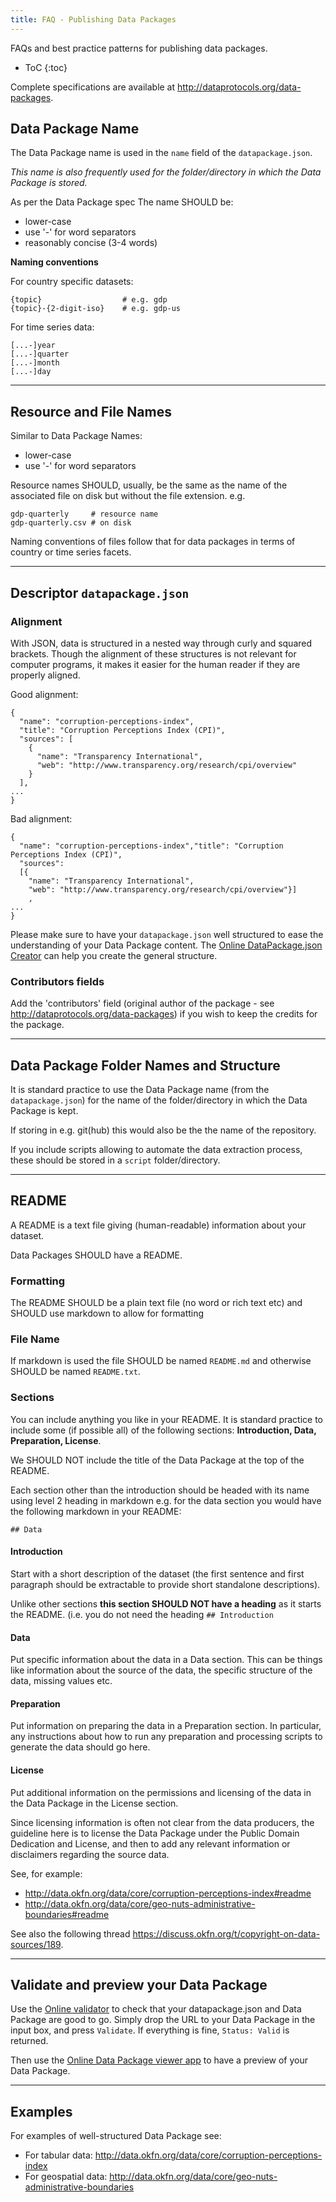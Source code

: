```yaml
---
title: FAQ - Publishing Data Packages
---
```


FAQs and best practice patterns for publishing data packages.

* ToC
{:toc}

Complete specifications are available at http://dataprotocols.org/data-packages.

## Data Package Name

The Data Package name is used in the `name` field of the `datapackage.json`.

*This name is also frequently used for the folder/directory in which the Data
Package is stored.*

As per the Data Package spec The name SHOULD be:

* lower-case
* use '-' for word separators
* reasonably concise (3-4 words)

**Naming conventions**

For country specific datasets:

```
{topic}                  # e.g. gdp
{topic}-{2-digit-iso}    # e.g. gdp-us 
```

For time series data:

```
[...-]year
[...-]quarter
[...-]month
[...-]day
```

---

## Resource and File Names

Similar to Data Package Names:

* lower-case
* use '-' for word separators

Resource names SHOULD, usually, be the same as the name of the associated file
on disk but without the file extension. e.g.

```
gdp-quarterly     # resource name
gdp-quarterly.csv # on disk
```

Naming conventions of files follow that for data packages in terms of country
or time series facets.

----

## Descriptor `datapackage.json`

### Alignment

With JSON, data is structured in a nested way through curly and squared
brackets. Though the alignment of these structures is not relevant for computer
programs, it makes it easier for the human reader if they are properly aligned.

Good alignment:

```
{
  "name": "corruption-perceptions-index",
  "title": "Corruption Perceptions Index (CPI)",
  "sources": [
    {
      "name": "Transparency International",
      "web": "http://www.transparency.org/research/cpi/overview"
    }
  ],
...
}
```

Bad alignment:

```
{
  "name": "corruption-perceptions-index","title": "Corruption Perceptions Index (CPI)",
  "sources": 
  [{
    "name": "Transparency International",
    "web": "http://www.transparency.org/research/cpi/overview"}]
    ,
...
}
```

Please make sure to have your `datapackage.json` well structured to ease the
understanding of your Data Package content. The [Online DataPackage.json
Creator](http://data.okfn.org/tools/create) can help you create the general
structure.  

### Contributors fields

Add the 'contributors' field (original author of the package - see
http://dataprotocols.org/data-packages) if you wish to keep the credits for the
package.

----

## Data Package Folder Names and Structure

It is standard practice to use the Data Package name (from the
`datapackage.json`) for the name of the folder/directory in which the Data
Package is kept.

If storing in e.g. git(hub) this would also be the the name of the repository.

If you include scripts allowing to automate the data extraction process, these
should be stored in a `script` folder/directory.

----

## README

A README is a text file giving (human-readable) information about your dataset.

Data Packages SHOULD have a README.

### Formatting

The README SHOULD be a plain text file (no word or rich text etc) and SHOULD
use markdown to allow for formatting

### File Name

If markdown is used the file SHOULD be named `README.md` and otherwise SHOULD
be named `README.txt`.

### Sections

You can include anything you like in your README. It is standard practice to
include some (if possible all) of the following sections: **Introduction, Data,
Preparation, License**.

We SHOULD NOT include the title of the Data Package at the top of the README.

Each section other than the introduction should be headed with its name using
level 2 heading in markdown e.g. for the data section you would have the
following markdown in your README:

```
## Data
```

#### Introduction

Start with a short description of the dataset (the first sentence and first
paragraph should be extractable to provide short standalone descriptions).

Unlike other sections **this section SHOULD NOT have a heading** as it starts
the README. (i.e. you do not need the heading `## Introduction` 

#### Data

Put specific information about the data in a Data section. This can be things
like information about the source of the data, the specific structure of the
data, missing values etc.

#### Preparation

Put information on preparing the data in a Preparation section. In particular,
any instructions about how to run any preparation and processing scripts to
generate the data should go here.

#### License

Put additional information on the permissions and licensing of the data in the
Data Package in the License section.

Since licensing information is often not clear from the data producers, the
guideline here is to license the Data Package under the Public Domain
Dedication and License, and then to add any relevant information or disclaimers
regarding the source data. 

See, for example:

* http://data.okfn.org/data/core/corruption-perceptions-index#readme
* http://data.okfn.org/data/core/geo-nuts-administrative-boundaries#readme 

See also the following thread https://discuss.okfn.org/t/copyright-on-data-sources/189.

----

## Validate and preview your Data Package

Use the [Online validator](/tools/validate) to check that your datapackage.json
and Data Package are good to go. Simply drop the URL to your Data Package in
the input box, and press `Validate`. If everything is fine, `Status: Valid` is
returned.

Then use the [Online Data Package viewer app](/tools/view) to have a preview of
your Data Package.

----

## Examples

For examples of well-structured Data Package see:

* For tabular data: http://data.okfn.org/data/core/corruption-perceptions-index
* For geospatial data: http://data.okfn.org/data/core/geo-nuts-administrative-boundaries


